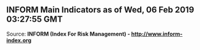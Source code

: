 ## INFORM Main Indicators as of Wed, 06 Feb 2019 03:27:55 GMT

Source: **INFORM (Index For Risk Management) - http://www.inform-index.org**